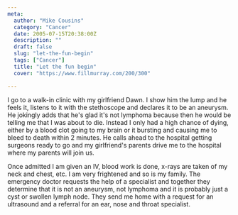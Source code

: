 ```yaml
---
meta:
  author: "Mike Cousins"
  category: "Cancer"
  date: 2005-07-15T20:38:00Z
  description: ""
  draft: false
  slug: "let-the-fun-begin"
  tags: ["Cancer"]
  title: "Let the fun begin"
  cover: "https://www.fillmurray.com/200/300"

---
```


I go to a walk-in clinic with my girlfriend Dawn. I show him the lump and he
feels it, listens to it with the stethoscope and declares it to be an aneurysm.
He jokingly adds that he's glad it's not lymphoma because then he would be
telling me that I was about to die. Instead I only had a high chance of dying,
either by a blood clot going to my brain or it bursting and causing me to bleed
to death within 2 minutes. He calls ahead to the hospital getting surgeons ready
to go and my girlfriend's parents drive me to the hospital where my parents will
join us.

Once admitted I am given an IV, blood work is done, x-rays are taken of my neck
and chest, etc. I am very frightened and so is my family. The emergency doctor
requests the help of a specialist and together they determine that it is not an
aneurysm, not lymphoma and it is probably just a cyst or swollen lymph node.
They send me home with a request for an ultrasound and a referral for an ear,
nose and throat specialist.